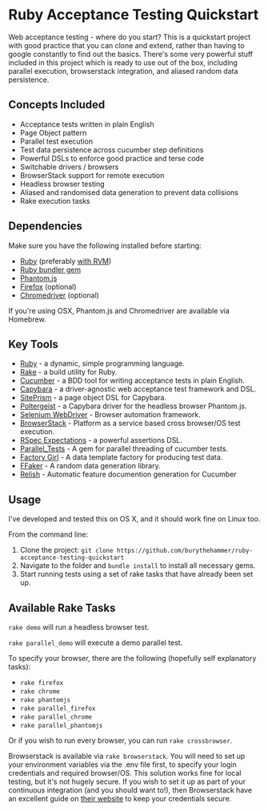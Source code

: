 Ruby Acceptance Testing Quickstart
==================================

Web acceptance testing - where do you start? This is a quickstart project with good practice that you can clone and extend, rather than having to google constantly to find out the basics. There's some very powerful stuff included in this project which is ready to use out of the box, including parallel execution, browserstack integration, and aliased random data persistence.

Concepts Included
-----------------

- Acceptance tests written in plain English
- Page Object pattern
- Parallel test execution
- Test data persistence across cucumber step definitions
- Powerful DSLs to enforce good practice and terse code
- Switchable drivers / browsers
- BrowserStack support for remote execution
- Headless browser testing
- Aliased and randomised data generation to prevent data collisions
- Rake execution tasks

Dependencies
------------

Make sure you have the following installed before starting:

- [Ruby](https://www.ruby-lang.org/en/documentation/installation/) (preferably [with RVM](https://rvm.io/))
- [Ruby bundler gem](http://bundler.io/)
- [Phantom.js](http://phantomjs.org/download.html)
- [Firefox](https://www.mozilla.org/en-US/firefox/new/) (optional)
- [Chromedriver](http://chromedriver.storage.googleapis.com/index.html) (optional)

If you're using OSX, Phantom.js and Chromedriver are available via Homebrew.

Key Tools
---------

- [Ruby](https://www.ruby-lang.org/en/) - a dynamic, simple programming language.
- [Rake](http://rake.rubyforge.org/) - a build utility for Ruby.
- [Cucumber](https://cucumber.io/) - a BDD tool for writing acceptance tests in plain English.
- [Capybara](http://jnicklas.github.io/capybara/) - a driver-agnostic web acceptance test framework and DSL.
- [SitePrism](https://github.com/natritmeyer/site_prism) - a page object DSL for Capybara.
- [Poltergeist](https://github.com/teampoltergeist/poltergeist) - a Capybara driver for the headless browser Phantom.js.
- [Selenium WebDriver](http://docs.seleniumhq.org/) - Browser automation framework.
- [BrowserStack](https://www.browserstack.com/) - Platform as a service based cross browser/OS test execution.
- [RSpec Expectations](https://relishapp.com/rspec/rspec-expectations/docs) - a powerful assertions DSL.
- [Parallel_Tests](https://github.com/grosser/parallel_tests) - A gem for parallel threading of cucumber tests.
- [Factory Girl](https://github.com/thoughtbot/factory_girl) - A data template factory for producing test data.
- [FFaker](https://github.com/ffaker/ffaker) - A random data generation library.
- [Relish](https://relishapp.com/) - Automatic feature documention generation for Cucumber

Usage
---------

I've developed and tested this on OS X, and it should work fine on Linux too.

From the command line:

1. Clone the project: `git clone https://github.com/burythehammer/ruby-acceptance-testing-quickstart`
2. Navigate to the folder and `bundle install` to install all necessary gems.
3. Start running tests using a set of rake tasks that have already been set up.

Available Rake Tasks
---------

`rake demo` will run a headless browser test.

`rake parallel_demo` will execute a demo parallel test.

To specify your browser, there are the following (hopefully self explanatory tasks):

- `rake firefox`
- `rake chrome`
- `rake phantomjs`
- `rake parallel_firefox`
- `rake parallel_chrome`
- `rake parallel_phantomjs`

Or if you wish to run every browser, you can run `rake crossbrowser`.

Browserstack is available via `rake browserstack`. You will need to set up your environment variables via the .env file first, to specify your login credentials and required browser/OS. This solution works fine for local testing, but it's not hugely secure. If you wish to set it up as part of your continuous integration (and you should want to!), then Browserstack have an excellent guide on [their website](https://www.browserstack.com/automate/continuous-integration) to keep your credentials secure.
